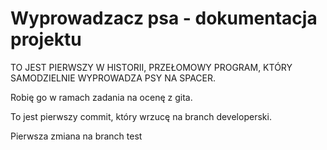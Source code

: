 # Wyprowadzacz psa - dokumentacja projektu

TO JEST PIERWSZY W HISTORII, PRZEŁOMOWY PROGRAM, KTÓRY SAMODZIELNIE WYPROWADZA PSY NA SPACER.

Robię go w ramach zadania na ocenę z gita.

To jest pierwszy commit, który wrzucę na branch developerski.

Pierwsza zmiana na branch test